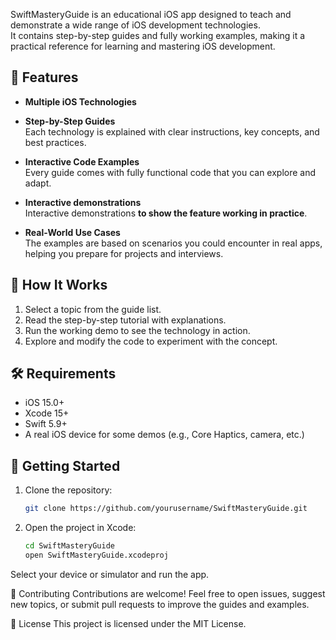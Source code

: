 SwiftMasteryGuide is an educational iOS app designed to teach and demonstrate a wide range of iOS development technologies.  
It contains step-by-step guides and fully working examples, making it a practical reference for learning and mastering iOS development.

## 📱 Features

- **Multiple iOS Technologies**
  
- **Step-by-Step Guides**  
  Each technology is explained with clear instructions, key concepts, and best practices.

- **Interactive Code Examples**  
  Every guide comes with fully functional code that you can explore and adapt.

- **Interactive demonstrations**  
  Interactive demonstrations **to show the feature working in practice**.

- **Real-World Use Cases**  
  The examples are based on scenarios you could encounter in real apps, helping you prepare for projects and interviews.

## 📖 How It Works

1. Select a topic from the guide list.
2. Read the step-by-step tutorial with explanations.
3. Run the working demo to see the technology in action.
4. Explore and modify the code to experiment with the concept.

## 🛠 Requirements

- iOS 15.0+
- Xcode 15+
- Swift 5.9+
- A real iOS device for some demos (e.g., Core Haptics, camera, etc.)

## 🚀 Getting Started

1. Clone the repository:
   ```bash
   git clone https://github.com/yourusername/SwiftMasteryGuide.git

2. Open the project in Xcode:
   ```bash
   cd SwiftMasteryGuide
   open SwiftMasteryGuide.xcodeproj

Select your device or simulator and run the app.

🤝 Contributing
Contributions are welcome!
Feel free to open issues, suggest new topics, or submit pull requests to improve the guides and examples.

📜 License
This project is licensed under the MIT License.
